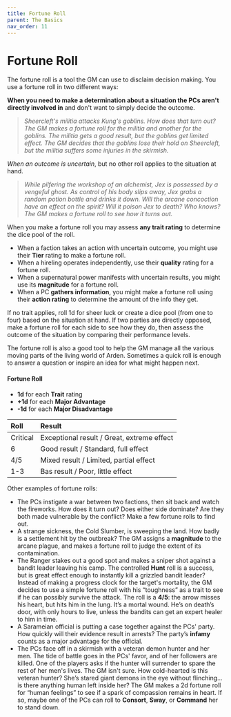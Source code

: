 ```yaml
---
title: Fortune Roll
parent: The Basics
nav_order: 11
---
```


# Fortune Roll

The fortune roll is a tool the GM can use to disclaim decision making. You use a fortune roll in two different ways:

**When you need to make a determination about a situation the PCs aren't directly involved in** and don't want to simply decide the outcome.

> *Sheercleft's militia attacks Kung's goblins. How does that turn out? The GM makes a fortune roll for the militia and another for the goblins. The militia gets a good result, but the goblins get limited effect. The GM decides that the goblins lose their hold on Sheercleft, but the militia suffers some injuries in the skirmish.*

*When an outcome is uncertain*, but no other roll applies to the situation at hand.

> *While pilfering the workshop of an alchemist, Jex is possessed by a vengeful ghost. As control of his body slips away, Jex grabs a random potion bottle and drinks it down. Will the arcane concoction have an effect on the spirit? Will it poison Jex to death? Who knows? The GM makes a fortune roll to see how it turns out.*

When you make a fortune roll you may assess **any trait rating** to determine the dice pool of the roll.
* When a faction takes an action with uncertain outcome, you might use their **Tier** rating to make a fortune roll.
* When a hireling operates independently, use their **quality** rating for a fortune roll.
* When a supernatural power manifests with uncertain results, you might use its **magnitude** for a fortune roll.
* When a PC **gathers information**, you might make a fortune roll using their **action rating** to determine the amount of the info they get.

If no trait applies, roll 1d for sheer luck or create a dice pool (from one to four) based on the situation at hand. If two parties are directly opposed, make a fortune roll for each side to see how they do, then assess the outcome of the situation by comparing their performance levels.

The fortune roll is also a good tool to help the GM manage all the various moving parts of the living world of Arden. Sometimes a quick roll is enough to answer a question or inspire an idea for what might happen next.

#### Fortune Roll
* **1d** for each **Trait** rating
* **+1d** for each **Major Advantage**
* **-1d** for each **Major Disadvantage**

| Roll | Result |
|:-----|:-------|
| Critical | Exceptional result / Great, extreme effect |
| 6 | Good result / Standard, full effect
| 4/5 | Mixed result / Limited, partial effect
| 1-3 | Bas result / Poor, little effect

Other examples of fortune rolls:
* The PCs instigate a war between two factions, then sit back and watch the fireworks. How does it turn out? Does either side dominate? Are they both made vulnerable by the conflict? Make a few fortune rolls to find out.
* A strange sickness, the Cold Slumber, is sweeping the land. How badly is a settlement hit by the outbreak? The GM assigns a **magnitude** to the arcane plague, and makes a fortune roll to judge the extent of its contamination.
* The Ranger stakes out a good spot and makes a sniper shot against a bandit leader leaving his camp. The controlled **Hunt** roll is a success, but is great effect enough to instantly kill a grizzled bandit leader? Instead of making a progress clock for the target's mortality, the GM decides to use a simple fortune roll with his “toughness” as a trait to see if he can possibly survive the attack. The roll is a **4/5**: the arrow misses his heart, but hits him in the lung. It’s a mortal wound. He’s on death’s door, with only hours to live, unless the bandits can get an expert healer to him in time.
* A Sarameian official is putting a case together against the PCs' party. How quickly will their evidence result in arrests? The party’s **infamy** counts as a major advantage for the official.
* The PCs face off in a skirmish with a veteran demon hunter and her men. The tide of battle goes in the PCs' favor, and of her followers are killed. One of the players asks if the hunter will surrender to spare the rest of her men's lives. The GM isn't sure. How cold-hearted is this veteran hunter? She’s stared giant demons in the eye without flinching... is there anything human left inside her? The GM makes a 2d fortune roll for “human feelings” to see if a spark of compassion remains in heart. If so, maybe one of the PCs can roll to **Consort**, **Sway**, or **Command** her to stand down.

